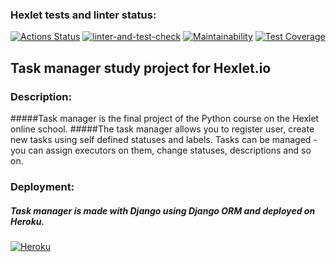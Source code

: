 ### Hexlet tests and linter status:
[![Actions Status](https://github.com/Unshock/python-project-52/workflows/hexlet-check/badge.svg)](https://github.com/Unshock/python-project-52/actions)
[![linter-and-test-check](https://github.com/Unshock/python-project-52/actions/workflows/test_and_lint_check.yml/badge.svg)](https://github.com/Unshock/python-project-52/actions/workflows/test_and_lint_check.yml)
[![Maintainability](https://api.codeclimate.com/v1/badges/fd67eb27d9343d5bb408/maintainability)](https://codeclimate.com/github/Unshock/python-project-52/maintainability)
[![Test Coverage](https://api.codeclimate.com/v1/badges/fd67eb27d9343d5bb408/test_coverage)](https://codeclimate.com/github/Unshock/python-project-52/test_coverage)

## Task manager study project for Hexlet.io 
### Description:

#####Task manager is the final project of the Python course on the Hexlet online school.
#####The task manager allows you to register user, create new tasks using self defined statuses and labels. Tasks can be managed - you can assign executors on them, change statuses, descriptions and so on.



### Deployment:

##### Task manager is made with Django using Django ORM and deployed on Heroku.
[![Heroku](https://pyheroku-badge.herokuapp.com/?app=task-manager-artem&style=flat)](https://unshock-task-manager.herokuapp.com/)
